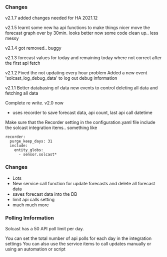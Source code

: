 ### Changes

v2.1.7
added changes needed for HA 2021.12

v2.1.5
learnt some new ha api functions to make things nicer
move the forecast graph over by 30min. looks better now
some code clean up.. less messy

v2.1.4
got removed.. buggy

v2.1.3
forecast values for today and remaining today where not correct after the first api fetch

v2.1.2
Fixed the not updating every hour problem
Added a new event 'solcast_log_debug_data' to log out debug information 


v2.1.1
Better databasing of data
new events to control deleting all data and fetching all data

Complete re write. v2.0 now 
- uses recorder to save forecast data, api count, last api call datetime

Make sure that the Recorder setting in the configuration.yaml file include the solcast integration items.. something like
```
recorder:
  purge_keep_days: 31
  include:
    entity_globs:
      - sensor.solcast*
```


### Changes

- Lots
- New service call function for update forecasts and delete all forecast data
- saves forecast data into the DB
- limit api calls setting
- much much more

### Polling Imformation

Solcast has a 50 API poll limit per day.

You can set the total number of api polls for each day in the integration settings
You can also use the service items to call updates manually or using an automation or script
